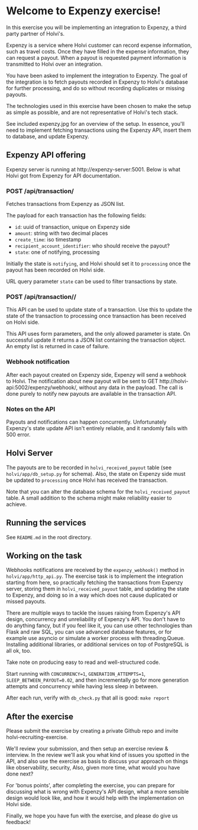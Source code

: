 # Welcome to Expenzy exercise!

In this exercise you will be implementing an integration to Expenzy, a third party 
partner of Holvi's.

Expenzy is a service where Holvi customer can record expense information,
such as travel costs. Once they have filled in the expense information,
they can request a payout. When a payout is requested payment information
is transmitted to Holvi over an integration.

You have been asked to implement the integration to Expenzy. The goal of
the integration is to fetch payouts recorded in Expenzy to Holvi's database
for further processing, and do so without recording duplicates or missing
payouts.

The technologies used in this exercise have been chosen to make the setup
as simple as possible, and are not representative of Holvi's tech stack.

See included expenzy.jpg for an overview of the setup. In essence, you'll need to
implement fetching transactions using the Expenzy API, insert them to database,
and update Expenzy.

## Expenzy API offering

Expenzy server is running at http://expenzy-server:5001. Below is what Holvi got from Expenzy
for API documentation.

### POST /api/transaction/

Fetches transactions from Expenzy as JSON list. 

The payload for each transaction has the following fields:

 - `id`: uuid of transaction, unique on Expenzy side
 - `amount`: string with two decimal places
 - `create_time`: iso timestamp
 - `recipient_account_identifier`: who should receive the payout?
 - `state`: one of notifying, processing

Initially the state is `notifying`, and Holvi should set it to `processing` once the
payout has been recorded on Holvi side.

URL query parameter `state` can be used to filter transactions by state.
      
### POST /api/transaction/<uuid>/

This API can be used to update state of a transaction. Use this to update the state
of the transaction to processing once transaction has been received on Holvi side.

This API uses form parameters, and the only allowed parameter is state. On successful
update it returns a JSON list containing the transaction object. An empty list is
returned in case of failure.

### Webhook notification

After each payout created on Expenzy side, Expenzy will send a webhook to Holvi.
The notification about new payout will be sent to GET http://holvi-api:5002/expenzy/webhook/,
without any data in the payload. The call is done purely to notify new payouts are
available in the transaction API.

### Notes on the API

Payouts and notifications can happen concurrently. Unfortunately Expenzy's state
update API isn't entirely reliable, and it randomly fails with 500 error.

## Holvi Server

The payouts are to be recorded in `holvi_received_payout` table (see `holvi/app/db_setup.py`
for schema). Also, the state on Expenzy side must be updated to `processing` once Holvi
has received the transaction.

Note that you can alter the database schema for the `holvi_received_payout` table.
A small addition to the schema might make reliability easier to achieve.

## Running the services

See `README.md` in the root directory.

## Working on the task

Webhooks notifications are received by the `expenzy_webhook()` method in `holvi/app/http_api.py`.
The exercise task is to implement the integration starting from here, so practically fetching
the transactions from Expenzy server, storing them in `holvi_received_payout` table, and updating
the state to Expenzy, and doing so in a way which does not cause duplicated or missed payouts.

There are multiple ways to tackle the issues raising from Expenzy's API design,
concurrency and unreliability of Expenzy's API. You don't have to do anything fancy,
but if you feel like it, you can use other technologies than Flask and raw SQL,
you can use advanced database features, or for example use asyncio or simulate
a worker process with threading.Queue. Installing additional libraries, or
additional services on top of PostgreSQL is all ok, too.

Take note on producing easy to read and well-structured code.

Start running with `CONCURRENCY=1`, `GENERATION_ATTEMPTS=1`, `SLEEP_BETWEEN_PAYOUT=0.02`,
and then incrementally go for more generation attempts and concurrency while having
less sleep in between.

After each run, verify with `db_check.py` that all is good:
  `make report`

## After the exercise

Please submit the exercise by creating a private Github repo and invite holvi-recruiting-exercise.

We'll review your submission, and then setup an exercise review & interview. In the review
we'll ask you what kind of issues you spotted in the API, and also use the exercise as
basis to discuss your approach on things like observability, security, Also,
given more time, what would you have done next?

For 'bonus points', after completing the exercise, you can prepare for discussing what is wrong with 
Expenzy's API design, what a more sensible design would look like, and how it would help with the
implementation on Holvi side.

Finally, we hope you have fun with the exercise, and please do give us feedback!
